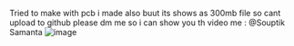 Tried to make with pcb i made also buut its shows as 300mb file so cant upload to github please dm me so i can show you th video me : @Souptik Samanta 
![image](https://github.com/user-attachments/assets/46988beb-93d7-4d12-b9f9-cd9ce89767d9)
